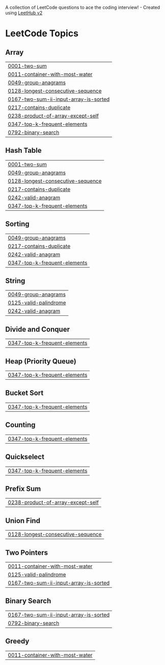 A collection of LeetCode questions to ace the coding interview! - Created using [LeetHub v2](https://github.com/arunbhardwaj/LeetHub-2.0)
<!---LeetCode Topics Start-->
# LeetCode Topics
## Array
|  |
| ------- |
| [0001-two-sum](https://github.com/eman-ejaz/leetcoding/tree/master/0001-two-sum) |
| [0011-container-with-most-water](https://github.com/eman-ejaz/leetcoding/tree/master/0011-container-with-most-water) |
| [0049-group-anagrams](https://github.com/eman-ejaz/leetcoding/tree/master/0049-group-anagrams) |
| [0128-longest-consecutive-sequence](https://github.com/eman-ejaz/leetcoding/tree/master/0128-longest-consecutive-sequence) |
| [0167-two-sum-ii-input-array-is-sorted](https://github.com/eman-ejaz/leetcoding/tree/master/0167-two-sum-ii-input-array-is-sorted) |
| [0217-contains-duplicate](https://github.com/eman-ejaz/leetcoding/tree/master/0217-contains-duplicate) |
| [0238-product-of-array-except-self](https://github.com/eman-ejaz/leetcoding/tree/master/0238-product-of-array-except-self) |
| [0347-top-k-frequent-elements](https://github.com/eman-ejaz/leetcoding/tree/master/0347-top-k-frequent-elements) |
| [0792-binary-search](https://github.com/eman-ejaz/leetcoding/tree/master/0792-binary-search) |
## Hash Table
|  |
| ------- |
| [0001-two-sum](https://github.com/eman-ejaz/leetcoding/tree/master/0001-two-sum) |
| [0049-group-anagrams](https://github.com/eman-ejaz/leetcoding/tree/master/0049-group-anagrams) |
| [0128-longest-consecutive-sequence](https://github.com/eman-ejaz/leetcoding/tree/master/0128-longest-consecutive-sequence) |
| [0217-contains-duplicate](https://github.com/eman-ejaz/leetcoding/tree/master/0217-contains-duplicate) |
| [0242-valid-anagram](https://github.com/eman-ejaz/leetcoding/tree/master/0242-valid-anagram) |
| [0347-top-k-frequent-elements](https://github.com/eman-ejaz/leetcoding/tree/master/0347-top-k-frequent-elements) |
## Sorting
|  |
| ------- |
| [0049-group-anagrams](https://github.com/eman-ejaz/leetcoding/tree/master/0049-group-anagrams) |
| [0217-contains-duplicate](https://github.com/eman-ejaz/leetcoding/tree/master/0217-contains-duplicate) |
| [0242-valid-anagram](https://github.com/eman-ejaz/leetcoding/tree/master/0242-valid-anagram) |
| [0347-top-k-frequent-elements](https://github.com/eman-ejaz/leetcoding/tree/master/0347-top-k-frequent-elements) |
## String
|  |
| ------- |
| [0049-group-anagrams](https://github.com/eman-ejaz/leetcoding/tree/master/0049-group-anagrams) |
| [0125-valid-palindrome](https://github.com/eman-ejaz/leetcoding/tree/master/0125-valid-palindrome) |
| [0242-valid-anagram](https://github.com/eman-ejaz/leetcoding/tree/master/0242-valid-anagram) |
## Divide and Conquer
|  |
| ------- |
| [0347-top-k-frequent-elements](https://github.com/eman-ejaz/leetcoding/tree/master/0347-top-k-frequent-elements) |
## Heap (Priority Queue)
|  |
| ------- |
| [0347-top-k-frequent-elements](https://github.com/eman-ejaz/leetcoding/tree/master/0347-top-k-frequent-elements) |
## Bucket Sort
|  |
| ------- |
| [0347-top-k-frequent-elements](https://github.com/eman-ejaz/leetcoding/tree/master/0347-top-k-frequent-elements) |
## Counting
|  |
| ------- |
| [0347-top-k-frequent-elements](https://github.com/eman-ejaz/leetcoding/tree/master/0347-top-k-frequent-elements) |
## Quickselect
|  |
| ------- |
| [0347-top-k-frequent-elements](https://github.com/eman-ejaz/leetcoding/tree/master/0347-top-k-frequent-elements) |
## Prefix Sum
|  |
| ------- |
| [0238-product-of-array-except-self](https://github.com/eman-ejaz/leetcoding/tree/master/0238-product-of-array-except-self) |
## Union Find
|  |
| ------- |
| [0128-longest-consecutive-sequence](https://github.com/eman-ejaz/leetcoding/tree/master/0128-longest-consecutive-sequence) |
## Two Pointers
|  |
| ------- |
| [0011-container-with-most-water](https://github.com/eman-ejaz/leetcoding/tree/master/0011-container-with-most-water) |
| [0125-valid-palindrome](https://github.com/eman-ejaz/leetcoding/tree/master/0125-valid-palindrome) |
| [0167-two-sum-ii-input-array-is-sorted](https://github.com/eman-ejaz/leetcoding/tree/master/0167-two-sum-ii-input-array-is-sorted) |
## Binary Search
|  |
| ------- |
| [0167-two-sum-ii-input-array-is-sorted](https://github.com/eman-ejaz/leetcoding/tree/master/0167-two-sum-ii-input-array-is-sorted) |
| [0792-binary-search](https://github.com/eman-ejaz/leetcoding/tree/master/0792-binary-search) |
## Greedy
|  |
| ------- |
| [0011-container-with-most-water](https://github.com/eman-ejaz/leetcoding/tree/master/0011-container-with-most-water) |
<!---LeetCode Topics End-->